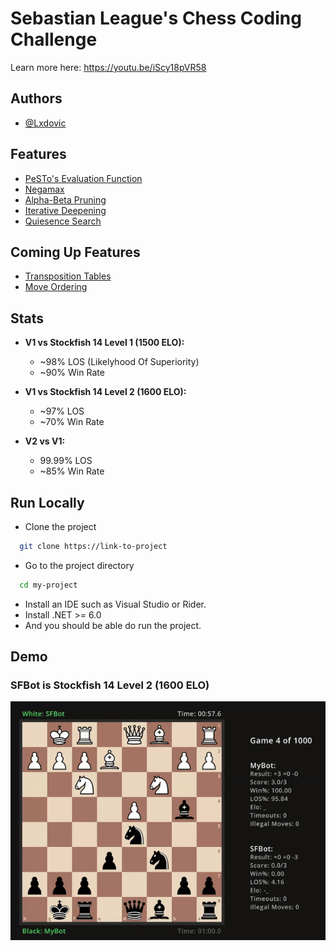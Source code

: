 
# Sebastian League's Chess Coding Challenge

Learn more here: https://youtu.be/iScy18pVR58

## Authors

- [@Lxdovic](https://www.github.com/Lxdovic)


## Features

- [PeSTo's Evaluation Function](https://www.chessprogramming.org/PeSTO%27s_Evaluation_Function)
- [Negamax](https://www.chessprogramming.org/Negamax)
- [Alpha-Beta Pruning](https://www.chessprogramming.org/Alpha-Beta)
- [Iterative Deepening](https://www.chessprogramming.org/Iterative_Deepening)
- [Quiesence Search](https://www.chessprogramming.org/Quiescence_Search)

## Coming Up Features
- [Transposition Tables](https://www.chessprogramming.org/Transposition_Table)
- [Move Ordering](https://www.chessprogramming.org/Move_Ordering)


## Stats

- **V1 vs Stockfish 14 Level 1 (1500 ELO):** 
    - ~98% LOS (Likelyhood Of Superiority)
    - ~90% Win Rate
      
- **V1 vs Stockfish 14 Level 2 (1600 ELO):** 
    - ~97% LOS 
    - ~70% Win Rate
      
- **V2 vs V1:** 
    - 99.99% LOS 
    - ~85% Win Rate


## Run Locally

- Clone the project

```bash
  git clone https://link-to-project
```

- Go to the project directory

```bash
  cd my-project
```

- Install an IDE such as Visual Studio or Rider.
- Install .NET >= 6.0
- And you should be able do run the project.


## Demo

### SFBot is Stockfish 14 Level 2 (1600 ELO)

![](https://github.com/Lxdovic/Chess-Challenge/blob/master/Chess-Challenge/resources/demo.gif)
